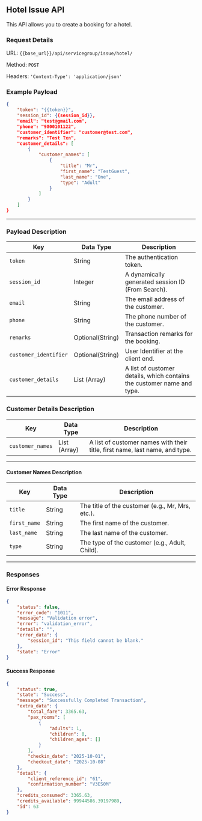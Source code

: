 ## Hotel Issue API

This API allows you to create a booking for a hotel.

### Request Details

URL: `{{base_url}}/api/servicegroup/issue/hotel/`

Method: `POST`

Headers: `'Content-Type': 'application/json'`

### **Example Payload**

```json
{
    "token": "{{token}}",
    "session_id": {{session_id}},
    "email": "test@gmail.com",
    "phone": "9800101122",
    "customer_identifier": "customer@test.com",
    "remarks": "Test Txn",
    "customer_details": [
        {
            "customer_names": [
                {
                    "title": "Mr",
                    "first_name": "TestGuest",
                    "last_name": "One",
                    "type": "Adult"
                }
            ]
        }
    ]
}
```

---


### Payload Description


| **Key**               | **Data Type**    | **Description**                                                        |
| --------------------- | ---------------- | ---------------------------------------------------------------------- |
| `token`               | String           | The authentication token.                                              |
| `session_id`          | Integer          | A dynamically generated session ID (From Search).                      |
| `email`               | String           | The email address of the customer.                                     |
| `phone`               | String           | The phone number of the customer.                                      |
| `remarks`             | Optional(String) | Transaction remarks for the booking.                                   |
| `customer_identifier` | Optional(String) | User Identifier at the client end.                                     |
| `customer_details`    | List (Array)     | A list of customer details, which contains the customer name and type. |

### Customer Details Description

| **Key**          | **Data Type** | **Description**                                                             |
| ---------------- | ------------- | --------------------------------------------------------------------------- |
| `customer_names` | List (Array)  | A list of customer names with their title, first name, last name, and type. |

---

#### Customer Names Description

| **Key**      | **Data Type** | **Description**                                  |
| ------------ | ------------- | ------------------------------------------------ |
| `title`      | String        | The title of the customer (e.g., Mr, Mrs, etc.). |
| `first_name` | String        | The first name of the customer.                  |
| `last_name`  | String        | The last name of the customer.                   |
| `type`       | String        | The type of the customer (e.g., Adult, Child).   |

---

### Responses

#### Error Response
```json
{
    "status": false,
    "error_code": "1011",
    "message": "Validation error",
    "error": "validation_error",
    "details": "",
    "error_data": {
        "session_id": "This field cannot be blank."
    },
    "state": "Error"
}
```

#### Success Response
```json
{
    "status": true,
    "state": "Success",
    "message": "Successfully Completed Transaction",
    "extra_data": {
        "total_fare": 3365.63,
        "pax_rooms": [
            {
                "adults": 1,
                "children": 0,
                "children_ages": []
            }
        ],
        "checkin_date": "2025-10-01",
        "checkout_date": "2025-10-08"
    },
    "detail": {
        "client_reference_id": "61",
        "confirmation_number": "V3ES0M"
    },
    "credits_consumed": 3365.63,
    "credits_available": 99944586.39197989,
    "id": 63
}
```